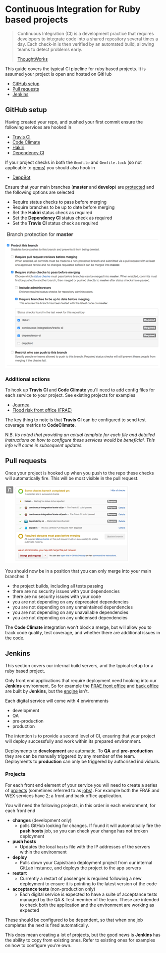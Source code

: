 # Continuous Integration for Ruby based projects

> Continuous Integration (CI) is a development practice that requires developers to integrate code into a shared repository several times a day. Each check-in is then verified by an automated build, allowing teams to detect problems early.
>
> [ThoughtWorks](https://www.thoughtworks.com/continuous-integration)

This guide covers the typical CI pipeline for ruby based projects. It is assumed your project is open and hosted on GitHub

- [GitHub setup](#github-setup)
- [Pull requests](#pull-requests)
- [Jenkins](jenkins)

## GitHub setup

Having created your repo, and pushed your first commit ensure the following services are hooked in

- [Travis CI](https://travis-ci.org/)
- [Code Climate](https://codeclimate.com)
- [Hakiri](https://hakiri.io/)
- [Dependency CI](https://dependencyci.com/)

If your project checks in both the `Gemfile` and `Gemfile.lock` (so not applicable to [gems](http://guides.rubygems.org/what-is-a-gem/)) you should also hook in

- [DeppBot](https://www.deppbot.com/)

Ensure that your main branches (**master** and **develop**) are [protected](https://help.github.com/articles/about-protected-branches/) and the following options are selected

- Require status checks to pass before merging
- Require branches to be up to date before merging
- Set the **Hakiri** status check as required
- Set the **Dependency CI** status check as required
- Set the **Travis CI** status check as required

<img src="ruby_protected_branch.png" alt="Protected branch" style="width: 500px;"/>

### Additional actions

To hook up **Travis CI** and **Code Climate** you'll need to add config files for each service to your project. See existing projects for examples

- [Journea](https://github.com/DEFRA/journea)
- [Flood risk front office (FRAE)](https://github.com/DEFRA/flood-risk-front-office)

The key thing to note is that **Travis CI** can be configured to send test coverage metrics to **CodeClimate**.

N.B. *Its noted that providing an actual template for each file and detailed instructions on how to configure these services would be beneficial. This info will come in subsequent updates.*

## Pull requests

Once your project is hooked up when you push to the repo these checks will automatically fire. This will be most visible in the pull request.

<img src="ruby_status_checks.png" alt="Protected branch" style="width: 400px;"/>

You should now be in a position that you can only merge into your main branches if

- the project builds, including all tests passing
- there are no security issues with your dependencies
- there are no security issues with your code
- you are not depending on any deprecated dependencies
- you are not depending on any unmaintained dependencies
- you are not depending on any unavailable dependencies
- you are not depending on any unlicensed dependencies

The **Code Climate** integration won't block a merge, but will allow you to track code quality, test coverage, and whether there are additional issues in the code.

## Jenkins

This section covers our internal build servers, and the typical setup for a ruby based project.

Only front end applications that require deployment need hooking into our **Jenkins** environment. So for example the [FRAE front office](https://github.com/DEFRA/flood-risk-front-office) and [back office](https://github.com/DEFRA/flood-risk-back-office) are built by **Jenkins**, but the [engine](https://github.com/DEFRA/flood-risk-engine) isn't.

Each digital service will come with 4 environments

- development
- QA
- pre-production
- production

The intention is to provide a second level of CI, ensuring that your project will deploy successfully and work within its prepared environment.

Deployments to **development** are automatic. To **QA** and **pre-production** they are can be manually triggered by any member of the team. Deployments to **production** can only be triggered by authorised individuals.

### Projects

For each front end element of your service you will need to create a series of [projects](https://jenkins.io/doc/book/glossary/#project) (sometimes referred to as [jobs](https://jenkins.io/doc/book/glossary/)). For example both the FRAE and WEX services have 2; a front and back office application.

You will need the following projects, in this order in each environment, for each front end

- **changes** (development only)
  - polls GitHub looking for changes. If found it will automatically fire the **push hosts** job, so you can check your change has not broken deployment
- **push hosts**
  - Updates the local `hosts` file with the IP addresses of the servers within the environment
- **deploy**
  - Pulls down your Capistrano deployment project from our internal GitLab instance, and deploys the project to the app servers
- **restart**
  - Currently a restart of passenger is required following a new deployment to ensure it is pointing to the latest version of the code
- **acceptance tests** (non-production only)
  - Each digital service is expected to have a suite of acceptance tests managed by the QA & Test member of the team. These are intended to check both the application and the environment are working as expected

These should be configured to be dependent, so that when one job completes the next is fired automatically.

This does mean creating a lot of projects, but the good news is **Jenkins** has the ability to copy from existing ones. Refer to existing ones for examples on how to configure you're own.
